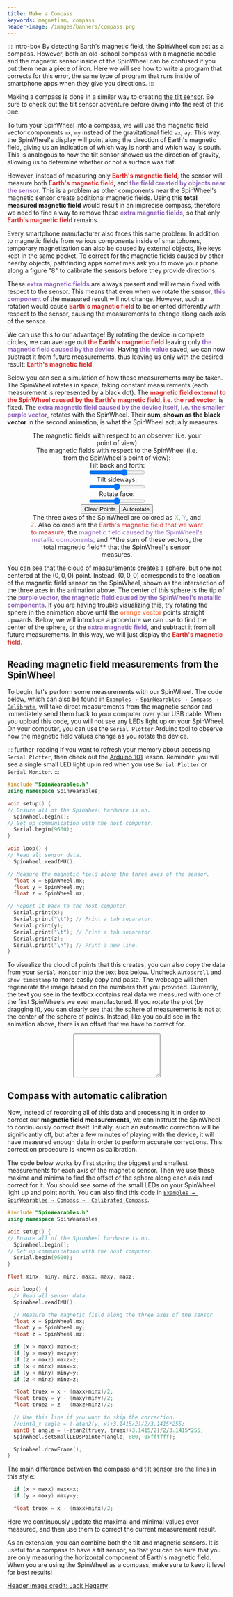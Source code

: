 ```yaml
---
title: Make a Compass
keywords: magnetism, compass
header-image: /images/banners/compass.png 
---
```


::: intro-box
By detecting Earth's magnetic field,
the SpinWheel can act as a compass.
However, both an old-school compass with a magnetic needle
and the magnetic sensor inside of the SpinWheel
can be confused if you put them near a piece of iron.
Here we will see how to write a program that corrects for
this error, the same type of program that runs
inside of smartphone apps when they give you directions.
:::

<!-- The part about the iron and calibrating against the error feels abrupt, since they haven't even made the compass yet. Can we simplify this to just the 1st sentence, plus something like "Here, we will walk through how to program your SpinWheel to work as your very own compass" or something?
-->

Making a compass is done in a similar way to creating [the tilt sensor](/tilt). Be sure to check out the tilt sensor adventure before diving into the rest of this one. <!--Also, you can refresh your memory on magnetic fields by reviewing our [magnetism](/magnetism) lesson.-->

<!-- I know the magnetism lesson isn't ready yet but I think it would be useful to link to it here
-->

To turn your SpinWheel into a compass, we will use the magnetic field vector components `mx`, `my` instead of the gravitational field `ax`, `ay`.
This way, the SpinWheel's display will point along the direction
of Earth's magnetic field, giving us an indication of which way is north and which way is south. This is analogous to how the tilt sensor showed us the direction of gravity,
allowing us to determine whether or not a surface was flat.

However, instead of measuring only <span style="color:#d42c2b;">**Earth's magnetic field**</span>,
the sensor will measure both <span style="color:#d42c2b;">**Earth's magnetic field**</span>,
and <span style="color:#9266bc;">**the field created by objects near the sensor**</span>. 
This is a problem as other components near the SpinWheel's magnetic sensor
create additional magnetic fields. 
Using this **total measured magnetic field**
would result in an imprecise compass,
therefore we need to find a way to remove these 
<span style="color:#9266bc;">**extra magnetic fields**</span>,
so that only
<span style="color:#d42c2b;">**Earth's magnetic field**</span> remains.

<!-- Perhaps for an "extra experimentation" box: 
Want to observe this phenomenon before your eyes? Grab your physical compass, and figure out which way is north. Then, put your compass near something metal and see what happens to your directional measurement.
-->

Every smartphone manufacturer also faces this same problem.
In addition to magnetic fields from 
various components inside of smartphones, temporary magnetization
can also be caused by external objects, like keys kept in the same pocket.
To correct for the magnetic fields caused by other nearby objects, 
pathfinding apps sometimes ask you to move your phone
along a figure "8" to calibrate the sensors before they provide directions. 

These <span style="color:#9266bc;">**extra magnetic fields**</span>
are always present and will remain fixed with respect to the sensor.
This means that even when we rotate the sensor,
<span style="color:#9266bc;">**this component**</span> of the measured result will not change.
However, such a rotation would cause <span style="color:#d42c2b;">**Earth's magnetic field**</span>
to be oriented differently with respect to the sensor,
causing the measurements to change along each axis of the sensor. 

We can use this to our advantage!
By rotating the device in complete circles,
we can average out <span style="color:#d42c2b;">**the Earth's magnetic field**</span>
leaving only <span style="color:#9266bc;">**the magnetic field caused by the device**</span>.
Having <span style="color:#9266bc;">**this value**</span> saved, we can now subtract it from future measurements,
thus leaving us only with the desired result:
<span style="color:#d42c2b;">**Earth's magnetic field**</span>.

Below you can see a simulation of how these measurements may be taken.
The SpinWheel rotates in space, taking constant measurements
(each measurement is represented by a black dot).
The <span style="color:#d42c2b;">**magnetic field external to the SpinWheel caused by the Earth's magnetic field, i.e. the red vector,**</span>
is fixed.
The <span style="color:#9266bc;">**extra magnetic field caused by the device itself,
i.e. the smaller purple vector**</span>,
rotates with the SpinWheel.
Their **sum, shown as the black vector** in the second animation, is what the SpinWheel actually measures.

<!-- Perhaps could use some more instructions about how to manipulate this interactive widget - I am not super clear on what I should be doing (but perhaps my confusion is related to my comment about the spurious fields above).
-->

<style>
.threediv {
  text-align: center;
  width: 100%;
  font-size: 0.9rem;
}
.threediv > * {
  display: block;
  margin: auto;
}
.threediv > p {
  width:400px;
}
.threediv > p > span {
  font-weight:var(--font-weight-strong);
}
</style>

<div id="threediv" class="threediv"><p>The magnetic fields with respect to an observer (i.e. your point of view)</p><div id="threejsanim" class="threejsanim"></div><p>The magnetic fields with respect to the SpinWheel (i.e. from the SpinWheel's point of view):</p><div id="threejsanim2" class="threejsanim"></div>Tilt back and forth:<input id="fbtilt" type="range" min="-100" max="+100" value="30">Tilt sideways:<input id="lrtilt" type="range" min="-100" max="+100">Rotate face:<input id="frotate" type="range" min="-100" max="+100"><div><button id="clearsphere">Clear Points</button><button id="autorot">Autorotate</button></div>
<p>The three axes of the SpinWheel are colored as <span style="color:#92bd80;">X</span>, <span style="color:#8fb0d3;">Y</span>, and <span style="color:#f58559;">Z</span>. Also colored are the <span style="color:#d42c2b;">Earth's magnetic field that we want to measure</span>, the <span style="color:#9266bc;">magnetic field caused by the SpinWheel's metallic components,</span> and **the sum of these vectors, the total magnetic field** that the SpinWheel's sensor measures. </p>
</div>

</style>

<script type="module">

import * as THREE from '/three/three.module.js';

import { OrbitControls } from '/three/OrbitControls.js';
 
function makeSpinWheel() {
  var outerbox = new THREE.Group();
  var box = new THREE.Group();
  var geometry = new THREE.CylinderGeometry(20,20,1,24);
  var material = new THREE.MeshPhongMaterial({color: 0x111111, transparent: true, opacity: 0.90});
  var disk = new THREE.Mesh( geometry, material );
  box.add(disk);
  var sgeometry = new THREE.CylinderGeometry(1.5,1.5,1,24);
  var sdisk = new THREE.Mesh( sgeometry, material );
  sdisk.position.set(21/1.414,0,21/1.414);
  box.add(sdisk);
  for (var i=0; i<4; i++) {
    var bgeometry = new THREE.BoxGeometry(5,1.5,5);
    var wmaterial = new THREE.MeshPhongMaterial({color: 0xbbbbbb});
    var square1 = new THREE.Mesh(bgeometry, wmaterial);
    var square2 = new THREE.Mesh(bgeometry, wmaterial);
    var x = (-1)**i;
    var z = (-1)**(i>>1);
    square1.position.set(x*10,1.25,z*10);
    square2.position.set(x*3,1.25,z*3);
    //square1.rotation.z += Math.PI/2;
    box.add(square1);
    box.add(square2);
  }
  box.rotation.y = Math.PI*3/4;
  outerbox.add(box);
  return outerbox;
}

function makeScene(dogrid=true) {
  var scene = new THREE.Scene();
  scene.background = new THREE.Color( 0xffffff );

  var lights = [];
  lights[ 0 ] = new THREE.PointLight( 0xaaaaaa, 1, 0 );
  lights[ 1 ] = new THREE.PointLight( 0xaaaaaa, 1, 0 );
  lights[ 2 ] = new THREE.PointLight( 0xaaaaaa, 1, 0 );
  lights[ 0 ].position.set( 0, 200, 100 );
  lights[ 1 ].position.set( 0, 0, 100 );
  lights[ 2 ].position.set( 0, - 200, 100 );
  
  scene.add( lights[ 0 ] );
  scene.add( lights[ 1 ] );
  scene.add( lights[ 2 ] );

  if (dogrid==true) {
    var grid = new THREE.GridHelper( 1500, 70 );
    grid.position.set(0,-100,0);
    scene.add(grid);
  }

  return scene;
}

var camera, scene, renderer;
var camera2, scene2, renderer2;
var box;
const size = 400;
const animdiv = document.getElementById('threejsanim');
const animdiv2 = document.getElementById('threejsanim2');
const fgtilt = document.getElementById('fbtilt');
const lrtilt = document.getElementById('lrtilt');
const frotate = document.getElementById('frotate');

var Boutnormal = new THREE.Vector3(1,2,0.5).normalize();
var Bout = Boutnormal.clone().multiplyScalar(40);
var Binnormal = new THREE.Vector3(1,0.1,2).normalize();
var Bin = Binnormal.clone().multiplyScalar(12);
var Boutarrow2;
var Btotarrow2;
var pointcloudgeom;
var MAXPOINTS = 10000
var pointsarray = new Float32Array(3*MAXPOINTS);
var pointslen = 0;
var newpoint = false;

fgtilt.addEventListener('input', function (){newpoint=true;clearInterval(intervalid);})
lrtilt.addEventListener('input', function (){newpoint=true;clearInterval(intervalid);})
frotate.addEventListener('input', function (){newpoint=true;clearInterval(intervalid);})

function init() {
  scene = makeScene();
  
  box = makeSpinWheel();
  scene.add(box);

  for (var i = 1; i<=5; i++) {
    for (var j = 1; j<=5; j++) {
      var Boutarrow = new THREE.ArrowHelper(
        Boutnormal,
        new THREE.Vector3(i*40-120,0,j*40-120),
        40, 0xd42c2b,
        5, 2
      );
      scene.add(Boutarrow);
    }
  }

  var Binarrow = new THREE.ArrowHelper(
    Binnormal,
    new THREE.Vector3(0,2,0),
    12, 0x9266bc,
    5, 2
  );
  box.add(Binarrow);

  var xarrow = new THREE.ArrowHelper(
    new THREE.Vector3(1,0,0),
    new THREE.Vector3(0,2,0),
    25, 0x92bd80,
    0, 4
  );
  box.add(xarrow);

  var yarrow = new THREE.ArrowHelper(
    new THREE.Vector3(0,0,-1),
    new THREE.Vector3(0,2,0),
    25, 0x8fb0d3,
    0, 4
  );
  box.add(yarrow);

  var zarrow = new THREE.ArrowHelper(
    new THREE.Vector3(0,1,0),
    new THREE.Vector3(0,2,0),
    25, 0xf58559,
    0, 4
  );
  box.add(zarrow);

  var fov = 60;
  var aspect = 2;
  var near = 0.10;
  var far = 500;
  camera = new THREE.PerspectiveCamera(fov, aspect, near, far);
  camera.position.z = 80;
  
  renderer = new THREE.WebGLRenderer( { antialias: true } );
  renderer.setSize( size, size/2 );
  animdiv.appendChild( renderer.domElement );

  var controls = new OrbitControls(camera, renderer.domElement);
}

function init2() {
  scene2 = makeScene(false);
  
  var xarrow = new THREE.ArrowHelper(
    new THREE.Vector3(1,0,0),
    new THREE.Vector3(0,0,0),
    25, 0x92bd80,
    0, 4
  );
  scene2.add(xarrow);

  var yarrow = new THREE.ArrowHelper(
    new THREE.Vector3(0,0,-1),
    new THREE.Vector3(0,0,0),
    25, 0x8fb0d3,
    0, 4
  );
  scene2.add(yarrow);

  var zarrow = new THREE.ArrowHelper(
    new THREE.Vector3(0,1,0),
    new THREE.Vector3(0,0,0),
    25, 0xf58559,
    0, 4
  );
  scene2.add(zarrow);

  Boutarrow2 = new THREE.ArrowHelper(
    Boutnormal,
    Bin,
    40, 0xd42c2b,
    5, 2
  );
  scene2.add(Boutarrow2);

  Btotarrow2 = new THREE.ArrowHelper(
    Boutnormal,
    new THREE.Vector3(0,0,0),
    0, 0x111111,
    5, 2
  );
  scene2.add(Btotarrow2);

  var Binarrow = new THREE.ArrowHelper(
    Binnormal,
    new THREE.Vector3(0,0,0),
    12, 0x9266bc,
    5, 2
  );
  scene2.add(Binarrow);

  pointcloudgeom = new THREE.BufferGeometry();
  var pcmaterial = new THREE.PointsMaterial( {size: 1, color: 0x111111} );
  var points = new THREE.Points(pointcloudgeom, pcmaterial);
  scene2.add(points);

  var fov = 60;
  var aspect = 2;
  var near = 0.10;
  var far = 500;
  camera2 = new THREE.PerspectiveCamera(fov, aspect, near, far);
  camera2.position.z = 50;
  camera2.position.y = 50;
  camera2.position.x = 50;
  
  renderer2 = new THREE.WebGLRenderer( { antialias: true } );
  renderer2.setSize( size, size/2 );
  animdiv2.appendChild( renderer2.domElement );

  var controls = new OrbitControls(camera2, renderer2.domElement);
}
 
function animate() {
  requestAnimationFrame( animate );
  const fb = fbtilt.value*Math.PI/2/100;
  const lr = lrtilt.value*Math.PI/2/100;
  const r = frotate.value*Math.PI/2/100;
  const euler = new THREE.Euler(fb,r,lr,'ZXY');
  box.setRotationFromEuler(euler);
  const quat = new THREE.Quaternion();
  const inverted = quat.setFromEuler(euler).conjugate();

  var localBoutnormal = Boutnormal.clone().applyQuaternion(inverted);
  Boutarrow2.setDirection(localBoutnormal);
  var localBtot = localBoutnormal.multiplyScalar(40).add(Bin);
  Btotarrow2.setLength(localBtot.length(), 5, 2);
  Btotarrow2.setDirection(localBtot.clone().normalize());

  if (newpoint) {
    pointsarray[3*pointslen] = localBtot.x;
    pointsarray[3*pointslen+1] = localBtot.y;
    pointsarray[3*pointslen+2] = localBtot.z;
    pointslen = (pointslen+1)%MAXPOINTS;
    pointcloudgeom.setAttribute('position', new THREE.BufferAttribute(pointsarray.subarray(0,3*pointslen), 3));
    pointcloudgeom.computeBoundingBox();
    newpoint = false;
  }

  renderer.render( scene, camera );
  renderer2.render( scene2, camera2 );
}
 
init();
init2();
animate();

var dir = 1;
function autoincrement() {
  if (fbtilt.valueAsNumber>=100) {
    fbtilt.valueAsNumber-=200;
  }  
  if (lrtilt.valueAsNumber>=100) {
    dir = -1;
    fbtilt.valueAsNumber+=11;
  }
  if (lrtilt.valueAsNumber<=-100) {
    dir = +1;
    fbtilt.valueAsNumber+=11;
  }
  lrtilt.valueAsNumber=lrtilt.valueAsNumber+6*dir;
  newpoint=true;
}

var intervalid = setInterval(autoincrement, 50);

const bautorot = document.getElementById('autorot');
const bclearsphere = document.getElementById('clearsphere');

bautorot.addEventListener('click', function (){
  clearInterval(intervalid);
  intervalid = setInterval(autoincrement, 50);
})
bclearsphere.addEventListener('click', function (){
  pointslen = 0;
  newpoint = true;
})

</script>

You can see that the cloud of measurements creates a sphere,
but one not centered at the $(0,0,0)$ point. Instead, $(0,0,0)$ corresponds to the location of the magnetic field sensor on the SpinWheel, shown as the intersection of the three axes in the animation above. 
The center of this sphere is the tip of the
<span style="color:#9266bc;">**purple vector, the magnetic field caused by the SpinWheel's metallic components**</span>. If you are having trouble visualizing this, try rotating the sphere in the animation above until the <span style="color:#f58559;">**orange vector**</span> points straight upwards.
Below, we will introduce a procedure we can use to find the center of the sphere, or the <span style="color:#9266bc;">**extra magnetic field,**</span> and subtract it from all future measurements. In this way, we will just display the <span style="color:#d42c2b;">**Earth's magnetic field**</span>. 

<!-- this is hard to observe at the moment -->

## Reading magnetic field measurements from the SpinWheel

To begin, let's perform some measurements with our SpinWheel.
The code below, which can also be found in 
[`Examples → SpinWearables → Compass →  Calibrate`](/codedoc/examples/Compass/Calibrate/Calibrate.ino.html),
will take direct measurements from the magnetic sensor
and immediately send them back to your computer
over your USB cable. When you upload this code, you will not see any LEDs light up on your SpinWheel. 
On your computer, you can use the
`Serial Plotter` Arduino tool to observe how the magnetic field values change
as you rotate the device.

::: further-reading
If you want to refresh your memory about accessing `Serial Plotter`, then check out the [Arduino 101](/arduino101) lesson. Reminder: you will see a single small LED light up in red when you use `Serial Plotter` or `Serial Monitor`.
:::

```c++
#include "SpinWearables.h"
using namespace SpinWearables; 

void setup() {
// Ensure all of the SpinWheel hardware is on.
  SpinWheel.begin();
// Set up communication with the host computer.
  Serial.begin(9600);
}

void loop() {
// Read all sensor data.
  SpinWheel.readIMU();

// Measure the magnetic field along the three axes of the sensor.
  float x = SpinWheel.mx;
  float y = SpinWheel.my;
  float z = SpinWheel.mz;

// Report it back to the host computer.
  Serial.print(x);
  Serial.print("\t"); // Print a tab separator.
  Serial.print(y);
  Serial.print("\t"); // Print a tab separator.
  Serial.print(z);
  Serial.print("\n"); // Print a new line.
}
```

To visualize the cloud of points that this creates,
you can also copy the data from your `Serial Monitor` into the text box below. Uncheck `Autoscroll` and `Show timestamp` to more easily copy and paste.
The webpage will then regenerate the image
based on the numbers that you provided.
Currently, the text you see in the textbox contains real data we measured
with one of the first SpinWheels we ever manufactured.
If you rotate the plot (by dragging it),
you can clearly see that the sphere of measurements
is not at the center of the sphere of points.
Instead, like you could see in the animation above,
there is an offset that we have to correct for.

<div id="pointclouddiv" class="threediv"><div id="pointcloudanim" class="threejsanim"></div><textarea id="pointcloudtext"></textarea></div>

<style>
#pointcloudtext {
  width: 200px;
  min-height: 100px;
}
</style>

<script type="module">

import * as THREE from '/three/three.module.js';

import { OrbitControls } from '/three/OrbitControls.js';
 
function makeScene() {
  var scene = new THREE.Scene();
  scene.background = new THREE.Color( 0xffffff );

  var lights = [];
  lights[ 0 ] = new THREE.PointLight( 0xaaaaaa, 1, 0 );
  lights[ 1 ] = new THREE.PointLight( 0xaaaaaa, 1, 0 );
  lights[ 2 ] = new THREE.PointLight( 0xaaaaaa, 1, 0 );
  lights[ 0 ].position.set( 0, 200, 100 );
  lights[ 1 ].position.set( 0, 0, 100 );
  lights[ 2 ].position.set( 0, - 200, 100 );
  
  scene.add( lights[ 0 ] );
  scene.add( lights[ 1 ] );
  scene.add( lights[ 2 ] );

  return scene;
}

var camera, scene, renderer;
var pointcloudgeom;
const size = 400;
const animdiv = document.getElementById('pointcloudanim');
   
function init() {
  scene = makeScene();
  
  var xarrow, yarrow, zarrow;

  xarrow = new THREE.ArrowHelper(
    new THREE.Vector3(1,0,0),
    new THREE.Vector3(0,0,0),
    70, 0x92bd80,
    10, 2
  );
  scene.add(xarrow);

  yarrow = new THREE.ArrowHelper(
    new THREE.Vector3(0,1,0),
    new THREE.Vector3(0,0,0),
    70, 0x8fb0d3,
    10, 2
  );
  scene.add(yarrow);

  zarrow = new THREE.ArrowHelper(
    new THREE.Vector3(0,0,1),
    new THREE.Vector3(0,0,0),
    70, 0xf58559,
    10, 2
  );
  scene.add(zarrow);

  pointcloudgeom = new THREE.BufferGeometry();
  processData();
  var pcmaterial = new THREE.PointsMaterial( {size: 1, color: 0x111111} );
  var points = new THREE.Points(pointcloudgeom, pcmaterial);
  scene.add(points);
  
  var fov = 60;
  var aspect = 2;
  var near = 0.10;
  var far = 500;
  camera = new THREE.PerspectiveCamera(fov, aspect, near, far);
  camera.position.z = 80;
  camera.position.x = 80;
  camera.position.y = 80;
  
  renderer = new THREE.WebGLRenderer( { antialias: true } );
  renderer.setSize( size, size/2 );
  animdiv.appendChild( renderer.domElement );

  var controls = new OrbitControls(camera, renderer.domElement);
}
 
function animate() {
  requestAnimationFrame( animate );
  renderer.render( scene, camera );
}

function processData() {
  var array = new Float32Array;
  array = Float32Array.from(document.getElementById("pointcloudtext").value.replaceAll('\n','\t').replaceAll(' ', '\t').split('\t'));
  pointcloudgeom.setAttribute('position', new THREE.BufferAttribute(array, 3));
  pointcloudgeom.computeBoundingBox();
}
 
fetch('/data/compass.txt')
  .then(response => response.text())
  .then(function (data) {
    document.getElementById("pointcloudtext").value = data;
    init();
    animate();
  });

document.getElementById("pointcloudtext").addEventListener('input', processData);
</script>

## Compass with automatic calibration

Now, instead of recording all of this data and processing it
in order to correct our **magnetic field measurements**,
we can instruct the SpinWheel to continuously correct itself.
Initially, such an automatic correction will be significantly off,
but after a few minutes of playing with the device,
it will have measured enough data in order to perform accurate corrections. This correction procedure is known as calibration.

The code below works by first storing the biggest and smallest
measurements for each axis of the magnetic sensor.
Then we use these maxima and minima to find the offset of the sphere
along each axis and correct for it. You should see some of the small LEDs on your SpinWheel light up and point north. You can also find this code in 
[`Examples → SpinWearables → Compass →  Calibrated_Compass`](/codedoc/examples/Compass/Calibrated_Compass/Calibrated_Compass.ino.html).

```c++
#include "SpinWearables.h"
using namespace SpinWearables; 

void setup() {
// Ensure all of the SpinWheel hardware is on.
  SpinWheel.begin();
// Set up communication with the host computer.
  Serial.begin(9600);
}

float minx, miny, minz, maxx, maxy, maxz;

void loop() {
  // Read all sensor data.
  SpinWheel.readIMU();

  // Measure the magnetic field along the three axes of the sensor.
  float x = SpinWheel.mx;
  float y = SpinWheel.my;
  float z = SpinWheel.mz;

  if (x > maxx) maxx=x;
  if (y > maxy) maxy=y;
  if (z > maxz) maxz=z;
  if (x < minx) minx=x;
  if (y < miny) miny=y;
  if (z < minz) minz=z;

  float truex = x - (maxx+minx)/2;
  float truey = y - (maxy+miny)/2;
  float truez = z - (maxz+minz)/2;

  // Use this line if you want to skip the correction.
  //uint8_t angle = (-atan2(y, x)+3.1415/2)/2/3.1415*255;
  uint8_t angle = (-atan2(truey, truex)+3.1415/2)/2/3.1415*255;
  SpinWheel.setSmallLEDsPointer(angle, 800, 0xffffff);

  SpinWheel.drawFrame();
}
```

The main difference between the compass and [tilt sensor](/tilt) are the lines in this style:

```c++
  if (x > maxx) maxx=x;
  if (y > maxy) maxy=y;

  float truex = x - (maxx+minx)/2;
```

Here we continuously update the maximal and minimal values ever measured,
and then use them to correct the current measurement result.

As an extension, you can combine both the tilt and magnetic sensors. 
It is useful for a compass to have a tilt sensor, so that you can be sure that
you are only measuring the horizontal component of Earth's magnetic field. 
When you are using the SpinWheel as a compass, 
make sure to keep it level for best results!

<a class="imagecredit" href="https://johnhegarty8.wixsite.com/johnhegarty">Header image credit: Jack Hegarty</a>
